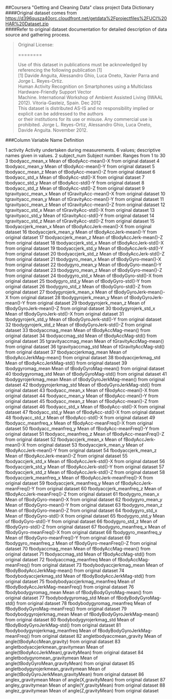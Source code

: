 		
##Coursera "Getting and Cleaning Data" class project Data Dictionary	
####Original dataset comes from https://d396qusza40orc.cloudfront.net/getdata%2Fprojectfiles%2FUCI%20HAR%20Dataset.zip	
####Refer to original dataset documentation for detailed description of data source and gathering process.	
	
>Original License:	
>	
>========	
>	
>Use of this dataset in publications must be acknowledged by referencing the following publication [1] 	
>[1] Davide Anguita, Alessandro Ghio, Luca Oneto, Xavier Parra and Jorge L. Reyes-Ortiz. 	
>Human Activity Recognition on Smartphones using a Multiclass Hardware-Friendly Support Vector	
>Machine. International Workshop of Ambient Assisted Living (IWAAL 2012). Vitoria-Gasteiz, Spain. Dec 2012	
>This dataset is distributed AS-IS and no responsibility implied or explicit can be addressed to the authors 	
>or their institutions for its use or misuse. Any commercial use is prohibited.	
>Jorge L. Reyes-Ortiz, Alessandro Ghio, Luca Oneto, Davide Anguita. November 2012.	
		
		
###Column	Variable Name	Definition

1	activity	                Activity undertaken during measurements. 6 values; descriptive names given in values.
2	subject_num	              Subject number. Ranges from 1 to 30
3	tbodyacc_mean_x	          Mean of tBodyAcc-mean()-X from original dataset
4	tbodyacc_mean_y	          Mean of tBodyAcc-mean()-Y from original dataset
5	tbodyacc_mean_z	          Mean of tBodyAcc-mean()-Z from original dataset
6	tbodyacc_std_x	          Mean of tBodyAcc-std()-X from original dataset
7	tbodyacc_std_y	          Mean of tBodyAcc-std()-Y from original dataset
8	tbodyacc_std_z	          Mean of tBodyAcc-std()-Z from original dataset
9	tgravityacc_mean_x	      Mean of tGravityAcc-mean()-X from original dataset
10	tgravityacc_mean_y	    Mean of tGravityAcc-mean()-Y from original dataset
11	tgravityacc_mean_z	    Mean of tGravityAcc-mean()-Z from original dataset
12	tgravityacc_std_x	      Mean of tGravityAcc-std()-X from original dataset
13	tgravityacc_std_y	      Mean of tGravityAcc-std()-Y from original dataset
14	tgravityacc_std_z	      Mean of tGravityAcc-std()-Z from original dataset
15	tbodyaccjerk_mean_x	    Mean of tBodyAccJerk-mean()-X from original dataset
16	tbodyaccjerk_mean_y	    Mean of tBodyAccJerk-mean()-Y from original dataset
17	tbodyaccjerk_mean_z	    Mean of tBodyAccJerk-mean()-Z from original dataset
18	tbodyaccjerk_std_x	    Mean of tBodyAccJerk-std()-X from original dataset
19	tbodyaccjerk_std_y	    Mean of tBodyAccJerk-std()-Y from original dataset
20	tbodyaccjerk_std_z	    Mean of tBodyAccJerk-std()-Z from original dataset
21	tbodygyro_mean_x	      Mean of tBodyGyro-mean()-X from original dataset
22	tbodygyro_mean_y	      Mean of tBodyGyro-mean()-Y from original dataset
23	tbodygyro_mean_z	      Mean of tBodyGyro-mean()-Z from original dataset
24	tbodygyro_std_x	        Mean of tBodyGyro-std()-X from original dataset
25	tbodygyro_std_y	        Mean of tBodyGyro-std()-Y from original dataset
26	tbodygyro_std_z	        Mean of tBodyGyro-std()-Z from original dataset
27	tbodygyrojerk_mean_x	  Mean of tBodyGyroJerk-mean()-X from original dataset
28	tbodygyrojerk_mean_y	  Mean of tBodyGyroJerk-mean()-Y from original dataset
29	tbodygyrojerk_mean_z	  Mean of tBodyGyroJerk-mean()-Z from original dataset
30	tbodygyrojerk_std_x	    Mean of tBodyGyroJerk-std()-X from original dataset
31	tbodygyrojerk_std_y	    Mean of tBodyGyroJerk-std()-Y from original dataset
32	tbodygyrojerk_std_z	    Mean of tBodyGyroJerk-std()-Z from original dataset
33	tbodyaccmag_mean	      Mean of  tBodyAccMag-mean() from original dataset
34	tbodyaccmag_std	        Mean of tBodyAccMag-std() from original dataset
35	tgravityaccmag_mean	    Mean of tGravityAccMag-mean() from original dataset
36	tgravityaccmag_std	    Mean of tGravityAccMag-std() from original dataset
37	tbodyaccjerkmag_mean	  Mean of tBodyAccJerkMag-mean() from original dataset
38	tbodyaccjerkmag_std	    Mean of tBodyAccJerkMag-std() from original dataset
39	tbodygyromag_mean	      Mean of tBodyGyroMag-mean() from original dataset
40	tbodygyromag_std	      Mean of tBodyGyroMag-std() from original dataset
41	tbodygyrojerkmag_mean  	Mean of tBodyGyroJerkMag-mean() from original dataset
42	tbodygyrojerkmag_std  	Mean of tBodyGyroJerkMag-std() from original dataset
43	fbodyacc_mean_x	        Mean of fBodyAcc-mean()-X from original dataset
44	fbodyacc_mean_y	        Mean of fBodyAcc-mean()-Y from original dataset
45	fbodyacc_mean_z	        Mean of fBodyAcc-mean()-Z from original dataset
46	fbodyacc_std_x	        Mean of fBodyAcc-std()-X from original dataset
47	fbodyacc_std_y	        Mean of fBodyAcc-std()-X from original dataset
48	fbodyacc_std_z	        Mean of fBodyAcc-std()-X from original dataset
49	fbodyacc_meanfreq_x	    Mean of fBodyAcc-meanFreq()-X from original dataset
50	fbodyacc_meanfreq_y	    Mean of fBodyAcc-meanFreq()-Y from original dataset
51	fbodyacc_meanfreq_z	    Mean of fBodyAcc-meanFreq()-Z from original dataset
52	fbodyaccjerk_mean_x	    Mean of fBodyAccJerk-mean()-X from original dataset
53	fbodyaccjerk_mean_y	    Mean of fBodyAccJerk-mean()-Y from original dataset
54	fbodyaccjerk_mean_z	    Mean of fBodyAccJerk-mean()-Z from original dataset
55	fbodyaccjerk_std_x	    Mean of fBodyAccJerk-std()-X from original dataset
56	fbodyaccjerk_std_y	    Mean of fBodyAccJerk-std()-Y from original dataset
57	fbodyaccjerk_std_z	    Mean of fBodyAccJerk-std()-Z from original dataset
58	fbodyaccjerk_meanfreq_x	Mean of fBodyAccJerk-meanFreq()-X from original dataset
59	fbodyaccjerk_meanfreq_y	Mean of fBodyAccJerk-meanFreq()-Y from original dataset
60	fbodyaccjerk_meanfreq_z	Mean of fBodyAccJerk-meanFreq()-Z from original dataset
61	fbodygyro_mean_x	      Mean of fBodyGyro-mean()-X from original dataset
62	fbodygyro_mean_y      	Mean of fBodyGyro-mean()-Y from original dataset
63	fbodygyro_mean_z	      Mean of fBodyGyro-mean()-Z from original dataset
64	fbodygyro_std_x	        Mean of fBodyGyro-std()-X from original dataset
65	fbodygyro_std_y	        Mean of fBodyGyro-std()-Y from original dataset
66	fbodygyro_std_z	        Mean of fBodyGyro-std()-Z from original dataset
67	fbodygyro_meanfreq_x	  Mean of fBodyGyro-meanFreq()-X from original dataset
68	fbodygyro_meanfreq_y	  Mean of fBodyGyro-meanFreq()-Y from original dataset
69	fbodygyro_meanfreq_z	  Mean of fBodyGyro-meanFreq()-Z from original dataset
70	fbodyaccmag_mean      	Mean of fBodyAccMag-mean() from original dataset
71	fbodyaccmag_std	        Mean of fBodyAccMag-std() from original dataset
72	fbodyaccmag_meanfreq	  Mean of fBodyAccMag-meanFreq() from original dataset
73	fbodybodyaccjerkmag_mean      Mean of fBodyBodyAccJerkMag-mean() from original dataset
74	fbodybodyaccjerkmag_std	      Mean of fBodyBodyAccJerkMag-std() from original dataset
75	fbodybodyaccjerkmag_meanfreq	Mean of fBodyBodyAccJerkMag-meanFreq() from original dataset
76	fbodybodygyromag_mean	        Mean of fBodyBodyGyroMag-mean() from original dataset
77	fbodybodygyromag_std	        Mean of fBodyBodyGyroMag-std() from original dataset
78	fbodybodygyromag_meanfreq	    Mean of fBodyBodyGyroMag-meanFreq() from original dataset
79	fbodybodygyrojerkmag_mean	    Mean of fBodyBodyGyroJerkMag-mean() from original dataset
80	fbodybodygyrojerkmag_std	    Mean of fBodyBodyGyroJerkMag-std() from original dataset
81	fbodybodygyrojerkmag_meanfreq	Mean of fBodyBodyGyroJerkMag-meanFreq() from original dataset
82	angletbodyaccmean_gravity	    Mean of angle(tBodyAccMean,gravity) from original dataset
83	angletbodyaccjerkmean_gravitymean	    Mean of angle(tBodyAccJerkMean),gravityMean) from original dataset
84	angletbodygyromean_gravitymean	      Mean of angle(tBodyGyroMean,gravityMean) from original dataset
85	angletbodygyrojerkmean_gravitymean	  Mean of angle(tBodyGyroJerkMean,gravityMean) from original dataset
86	anglex_gravitymean	    Mean of angle(X,gravityMean) from original dataset
87	angley_gravitymean	    Mean of angle(Y,gravityMean) from original dataset
88	anglez_gravitymean	    Mean of angle(Z,gravityMean) from original dataset
